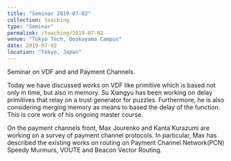 ```yaml
---
title: "Seminar 2019-07-02"
collection: teaching
type: "Seminar"
permalink: /teaching/2019-07-02
venue: "Tokyo Tech, Oookayama Campus"
date: 2019-07-02
location: "Tokyo, Japan"
---
```


Seminar on  VDF and and Payment Channels.

Today we have discussed works on VDF like primitive which is based not only in time, but also in memory. Su Xiangyu has been working on delay primitives that relay on a trust generator for puzzles.  Furthermore, he is also considering merging memory as means to based the delay of the function. This is core work of his ongoing master course.

On the payment channels front, Max Jourenko and Kanta Kurazumi are working on a survey of payment channel protocols. In particular, Max has described the existing works on routing on Payment Channel Network(PCN) Speedy Murmurs, VOUTE and Beacon Vector Routing.